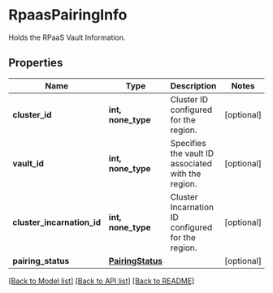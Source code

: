 # RpaasPairingInfo

Holds the RPaaS Vault Information.

## Properties
Name | Type | Description | Notes
------------ | ------------- | ------------- | -------------
**cluster_id** | **int, none_type** | Cluster ID configured for the region. | [optional] 
**vault_id** | **int, none_type** | Specifies the vault ID associated with the region. | [optional] 
**cluster_incarnation_id** | **int, none_type** | Cluster Incarnation ID configured for the region. | [optional] 
**pairing_status** | [**PairingStatus**](PairingStatus.md) |  | [optional] 

[[Back to Model list]](../README.md#documentation-for-models) [[Back to API list]](../README.md#documentation-for-api-endpoints) [[Back to README]](../README.md)


